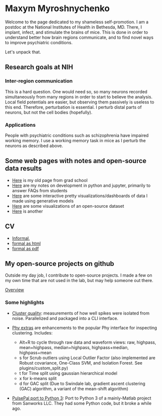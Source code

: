 Maxym Myroshnychenko
============================

Welcome to the page dedicated to my shameless self-promotion. I am a postdoc at the National Institutes of Health in Bethesda, MD.
There, I implant, infect, and stimulate the brains of mice. This is done in order to understand better how brain regions 
communicate, and to find novel ways to improve psychiatric conditions.

Let's unpack that.
## Research goals at NIH 
### Inter-region communication
This is a hard question. One would need so, so many neurons recorded simultaneously from many regions in order to start 
to believe the analysis. Local field potentials are easier, but observing them passively is useless to this end.
Therefore, perturbation is essential. I perturb distal parts of neurons, but not the cell bodies (hopefully).  
### Applications
People with psychiatric conditions such as schizophrenia have impaired working memory. I use a working memory task in mice 
as I perturb the neurons as described above. 
 
 

## Some web pages with notes and open-source data results
* [Here](http://mmyros.github.io/mmyros_iu.github.io/) is my old page from grad school
* [Here](dev.to/mmyros) are my notes on development in python and jupyter, primarily to answer FAQs from students
* [Here](http://mmyros.herokuapp.com/) are some interactive pretty visualizations/dashboards of data I made using generative models
* [Here](https://mmyros.gitlab.io/web-steinmetz/intro.html) are some visualizations of an open-source dataset
* [Here](https://mmyros.github.io/data_pfc3/intro.html) is another

## CV
* [Informal](), 
* [formal as html](https://mmyros.github.io/extras/cv_myroshnychenko.html)
* [formal as pdf](https://www.dropbox.com/s/12cgy9fgsjeldvp/CV_Myroshnychenko%2C_Maxym.pdf?dl=0) 

## My open-source projects on github
Outside my day job, I contribute to open-source projects. I made a few on my own time that are not used in the lab,
but may help someone out there.
 
[Overview](https://github.com/mmyros) 
### Some highlights
* [Cluster quality](https://github.com/mmyros/cluster_quality): measurements of how well spikes were isolated from noise.
Parallelized and packaged into a CLI interface.
* [Phy extras](https://github.com/mmyros/phy_extras) are enhancements to the popular Phy interface for inspecting 
clustering. Includes:
    -    Alt+R to cycle through raw data and waveform views: raw, highpass, mean+highpass, median+highpass, highpass+median, highpass+mean
    -    s for Scrub outliers using Local Outlier Factor (also implemented are Robust covariance, One-Class SVM, and Isolation Forest. See plugins/custom_split.py)
    -    t for Time split using gaussian hierarchical model
    -    x for k-means split
    -    d for GAC split (Due to Swindale lab, gradient ascent clustering (GAC) algorithm, a variant of the mean-shift algorithm)

* [PulsePal port to Python 3](https://github.com/mmyros/PulsePal): Port to Python 3 of a mainly-Matlab project 
from Sanworks LLC. They had some Python code, but it broke a while ago.
 
